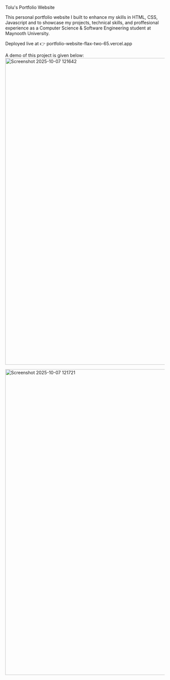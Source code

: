 Tolu's Portfolio Website

This personal portfolio website I built to enhance my skills in HTML, CSS, Javascript and to showcase my projects, technical skills, and proffesional experience as a Computer Science & Software Engineering student at Maynooth University.

Deployed live at 👉 portfolio-website-flax-two-65.vercel.app

A demo of this project is given below:
<img width="1845" height="965" alt="Screenshot 2025-10-07 121642" src="https://github.com/user-attachments/assets/4d7b74ed-9b05-4536-a7e2-c78e3db09ff7" />


<img width="1788" height="962" alt="Screenshot 2025-10-07 121721" src="https://github.com/user-attachments/assets/9d5516c7-d282-46e7-a308-3e442ec5e6b0" />
